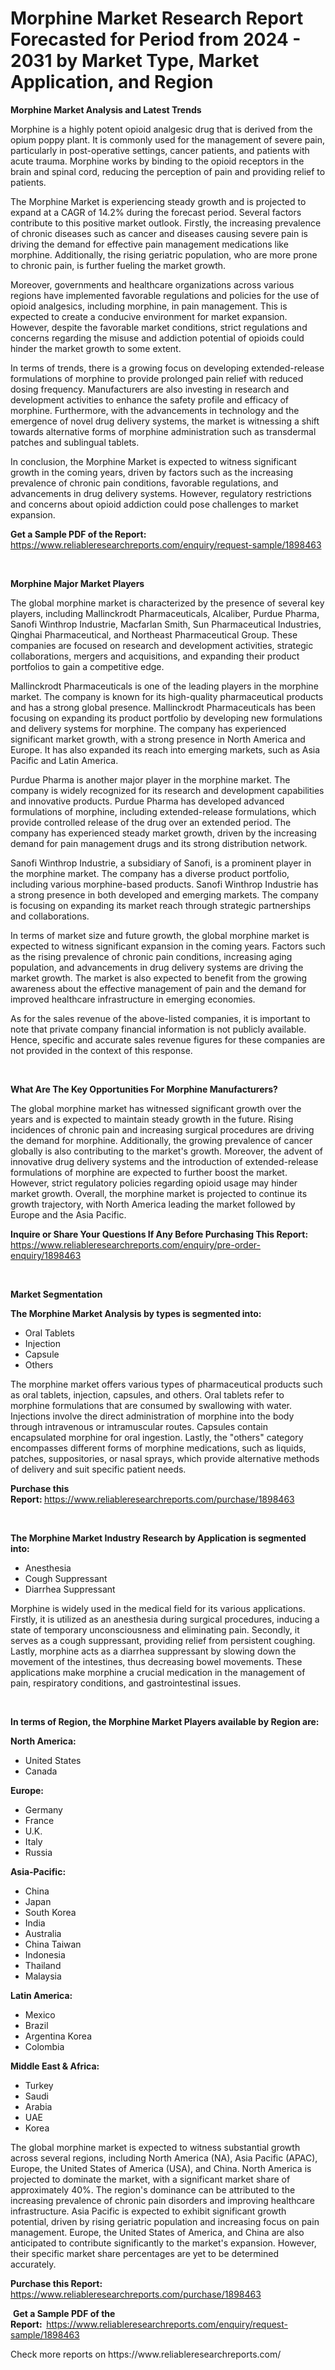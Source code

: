<p><h1>Morphine Market Research Report Forecasted for Period from 2024 -  2031 by Market Type, Market Application, and Region</h1></p><p><strong>Morphine Market Analysis and Latest Trends</strong></p>
<p><p>Morphine is a highly potent opioid analgesic drug that is derived from the opium poppy plant. It is commonly used for the management of severe pain, particularly in post-operative settings, cancer patients, and patients with acute trauma. Morphine works by binding to the opioid receptors in the brain and spinal cord, reducing the perception of pain and providing relief to patients.</p><p>The Morphine Market is experiencing steady growth and is projected to expand at a CAGR of 14.2% during the forecast period. Several factors contribute to this positive market outlook. Firstly, the increasing prevalence of chronic diseases such as cancer and diseases causing severe pain is driving the demand for effective pain management medications like morphine. Additionally, the rising geriatric population, who are more prone to chronic pain, is further fueling the market growth.</p><p>Moreover, governments and healthcare organizations across various regions have implemented favorable regulations and policies for the use of opioid analgesics, including morphine, in pain management. This is expected to create a conducive environment for market expansion. However, despite the favorable market conditions, strict regulations and concerns regarding the misuse and addiction potential of opioids could hinder the market growth to some extent.</p><p>In terms of trends, there is a growing focus on developing extended-release formulations of morphine to provide prolonged pain relief with reduced dosing frequency. Manufacturers are also investing in research and development activities to enhance the safety profile and efficacy of morphine. Furthermore, with the advancements in technology and the emergence of novel drug delivery systems, the market is witnessing a shift towards alternative forms of morphine administration such as transdermal patches and sublingual tablets.</p><p>In conclusion, the Morphine Market is expected to witness significant growth in the coming years, driven by factors such as the increasing prevalence of chronic pain conditions, favorable regulations, and advancements in drug delivery systems. However, regulatory restrictions and concerns about opioid addiction could pose challenges to market expansion.</p></p>
<p><strong>Get a Sample PDF of the Report:&nbsp;</strong> <a href="https://www.reliableresearchreports.com/enquiry/request-sample/1898463">https://www.reliableresearchreports.com/enquiry/request-sample/1898463</a></p>
<p>&nbsp;</p>
<p><strong>Morphine Major Market Players</strong></p>
<p><p>The global morphine market is characterized by the presence of several key players, including Mallinckrodt Pharmaceuticals, Alcaliber, Purdue Pharma, Sanofi Winthrop Industrie, Macfarlan Smith, Sun Pharmaceutical Industries, Qinghai Pharmaceutical, and Northeast Pharmaceutical Group. These companies are focused on research and development activities, strategic collaborations, mergers and acquisitions, and expanding their product portfolios to gain a competitive edge. </p><p>Mallinckrodt Pharmaceuticals is one of the leading players in the morphine market. The company is known for its high-quality pharmaceutical products and has a strong global presence. Mallinckrodt Pharmaceuticals has been focusing on expanding its product portfolio by developing new formulations and delivery systems for morphine. The company has experienced significant market growth, with a strong presence in North America and Europe. It has also expanded its reach into emerging markets, such as Asia Pacific and Latin America. </p><p>Purdue Pharma is another major player in the morphine market. The company is widely recognized for its research and development capabilities and innovative products. Purdue Pharma has developed advanced formulations of morphine, including extended-release formulations, which provide controlled release of the drug over an extended period. The company has experienced steady market growth, driven by the increasing demand for pain management drugs and its strong distribution network. </p><p>Sanofi Winthrop Industrie, a subsidiary of Sanofi, is a prominent player in the morphine market. The company has a diverse product portfolio, including various morphine-based products. Sanofi Winthrop Industrie has a strong presence in both developed and emerging markets. The company is focusing on expanding its market reach through strategic partnerships and collaborations. </p><p>In terms of market size and future growth, the global morphine market is expected to witness significant expansion in the coming years. Factors such as the rising prevalence of chronic pain conditions, increasing aging population, and advancements in drug delivery systems are driving the market growth. The market is also expected to benefit from the growing awareness about the effective management of pain and the demand for improved healthcare infrastructure in emerging economies. </p><p>As for the sales revenue of the above-listed companies, it is important to note that private company financial information is not publicly available. Hence, specific and accurate sales revenue figures for these companies are not provided in the context of this response.</p></p>
<p>&nbsp;</p>
<p><strong>What Are The Key Opportunities For Morphine Manufacturers?</strong></p>
<p><p>The global morphine market has witnessed significant growth over the years and is expected to maintain steady growth in the future. Rising incidences of chronic pain and increasing surgical procedures are driving the demand for morphine. Additionally, the growing prevalence of cancer globally is also contributing to the market's growth. Moreover, the advent of innovative drug delivery systems and the introduction of extended-release formulations of morphine are expected to further boost the market. However, strict regulatory policies regarding opioid usage may hinder market growth. Overall, the morphine market is projected to continue its growth trajectory, with North America leading the market followed by Europe and the Asia Pacific.</p></p>
<p><strong>Inquire or Share Your Questions If Any Before Purchasing This Report:</strong> <a href="https://www.reliableresearchreports.com/enquiry/pre-order-enquiry/1898463">https://www.reliableresearchreports.com/enquiry/pre-order-enquiry/1898463</a></p>
<p>&nbsp;</p>
<p><strong>Market Segmentation</strong></p>
<p><strong>The Morphine Market Analysis by types is segmented into:</strong></p>
<p><ul><li>Oral Tablets</li><li>Injection</li><li>Capsule</li><li>Others</li></ul></p>
<p><p>The morphine market offers various types of pharmaceutical products such as oral tablets, injection, capsules, and others. Oral tablets refer to morphine formulations that are consumed by swallowing with water. Injections involve the direct administration of morphine into the body through intravenous or intramuscular routes. Capsules contain encapsulated morphine for oral ingestion. Lastly, the "others" category encompasses different forms of morphine medications, such as liquids, patches, suppositories, or nasal sprays, which provide alternative methods of delivery and suit specific patient needs.</p></p>
<p><strong>Purchase this Report:&nbsp;</strong><a href="https://www.reliableresearchreports.com/purchase/1898463">https://www.reliableresearchreports.com/purchase/1898463</a></p>
<p>&nbsp;</p>
<p><strong>The Morphine Market Industry Research by Application is segmented into:</strong></p>
<p><ul><li>Anesthesia</li><li>Cough Suppressant</li><li>Diarrhea Suppressant</li></ul></p>
<p><p>Morphine is widely used in the medical field for its various applications. Firstly, it is utilized as an anesthesia during surgical procedures, inducing a state of temporary unconsciousness and eliminating pain. Secondly, it serves as a cough suppressant, providing relief from persistent coughing. Lastly, morphine acts as a diarrhea suppressant by slowing down the movement of the intestines, thus decreasing bowel movements. These applications make morphine a crucial medication in the management of pain, respiratory conditions, and gastrointestinal issues.</p></p>
<p>&nbsp;</p>
<p><strong>In terms of Region, the Morphine Market Players available by Region are:</strong></p>
<p>
    <p> <strong> North America: </strong>
        <ul>
            <li>United States</li>
            <li>Canada</li>
        </ul>
        </p> 
    <p> <strong> Europe: </strong>
        <ul>
            <li>Germany</li>
            <li>France</li>
            <li>U.K.</li>
            <li>Italy</li>
            <li>Russia</li>
        </ul>
        </p> 
    <p> <strong> Asia-Pacific: </strong>
        <ul>
            <li>China</li>
            <li>Japan</li>
            <li>South Korea</li>
            <li>India</li>
            <li>Australia</li>
            <li>China Taiwan</li>
            <li>Indonesia</li>
            <li>Thailand</li>
            <li>Malaysia</li>
        </ul>
        </p> 
    <p> <strong> Latin America: </strong>
        <ul>
            <li>Mexico</li>
            <li>Brazil</li>
            <li>Argentina Korea</li>
            <li>Colombia</li>
        </ul>
        </p> 
    <p> <strong> Middle East & Africa: </strong>
        <ul>
            <li>Turkey</li>
            <li>Saudi</li>
            <li>Arabia</li>
            <li>UAE</li>
            <li>Korea</li>
        </ul>
    </p>
    </p>
<p><p>The global morphine market is expected to witness substantial growth across several regions, including North America (NA), Asia Pacific (APAC), Europe, the United States of America (USA), and China. North America is projected to dominate the market, with a significant market share of approximately 40%. The region's dominance can be attributed to the increasing prevalence of chronic pain disorders and improving healthcare infrastructure. Asia Pacific is expected to exhibit significant growth potential, driven by rising geriatric population and increasing focus on pain management. Europe, the United States of America, and China are also anticipated to contribute significantly to the market's expansion. However, their specific market share percentages are yet to be determined accurately.</p></p>
<p><strong>Purchase this Report: </strong><a href="https://www.reliableresearchreports.com/purchase/1898463">https://www.reliableresearchreports.com/purchase/1898463</a></p>
<p>&nbsp;<strong>Get a Sample PDF of the Report:&nbsp;&nbsp;</strong><a href="https://www.reliableresearchreports.com/enquiry/request-sample/1898463">https://www.reliableresearchreports.com/enquiry/request-sample/1898463</a></p>
<p><strong></strong></p>
<p>Check more reports on https://www.reliableresearchreports.com/</p>